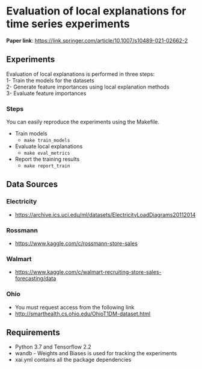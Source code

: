 # Evaluation of local explanations for time series experiments

**Paper link**: https://link.springer.com/article/10.1007/s10489-021-02662-2

## Experiments
Evaluation of local explanations is performed in three steps: <br>
1- Train the models for the datasets <br>
2- Generate feature importances using local explanation methods <br>
3- Evaluate feature importances <br>

### Steps
You can easily reproduce the experiments using the Makefile.
- Train models
    - `make train_models`
- Evaluate local explanations
    - `make eval_metrics`
- Report the training results
    - `make report_train`

## Data Sources
### Electricity
- https://archive.ics.uci.edu/ml/datasets/ElectricityLoadDiagrams20112014
### Rossmann
- https://www.kaggle.com/c/rossmann-store-sales
### Walmart
- https://www.kaggle.com/c/walmart-recruiting-store-sales-forecasting/data
### Ohio
- You must request access from the following link
- http://smarthealth.cs.ohio.edu/OhioT1DM-dataset.html

## Requirements
- Python 3.7 and Tensorflow 2.2
- wandb - Weights and Biases is used for tracking the experiments
- xai.yml contains all the package dependencies
